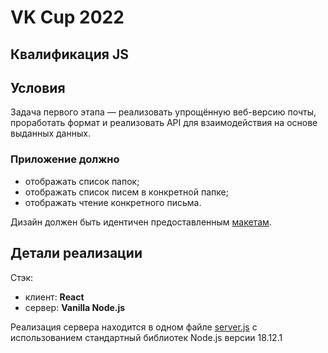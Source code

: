 # VK Cup 2022

## Квалификация JS

## Условия

Задача первого этапа — реализовать упрощённую веб-версию почты, проработать формат и реализовать API для взаимодействия на основе выданных данных.

### Приложение должно

- отображать список папок;
- отображать список писем в конкретной папке;
- отображать чтение конкретного письма.

Дизайн должен быть идентичен предоставленным [макетам](https://www.figma.com/file/Hjmp5uPiLTtd7RSf1ccvYv/All-Cups).

## Детали реализации

Стэк:

- клиент: **React**
- сервер: **Vanilla Node.js**

Реализация сервера находится в одном файле [server.js](/public/server.js) с использованием стандартный библиотек Node.js версии 18.12.1
